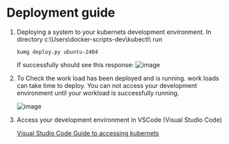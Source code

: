 # Deployment guide

1. Deploying a system to your kubernets development environment.
   In directory c:\Users<home directory>\docker-scripts-dev\kubectl\ run
   ```
   kumg deploy.py ubuntu-2404
   ```
   If successfully should see this response:
   ![image](https://github.com/user-attachments/assets/4a1deb60-9d6d-4a2a-b24f-b04463ffdc3c)

2. To Check the work load has been deployed and is running.
   work loads can take time to deploy.  You can not access your development environment until your workload is successfully running.
   
   ![image](https://github.com/user-attachments/assets/74ee5497-9aef-4a65-a12d-78451098208c)

   
3. Access your development environment in VSCode (Visual Studio Code)
   
   [Visual Studio Code Guide to accessing kubernets](./VSCodeUserGuide.md)
